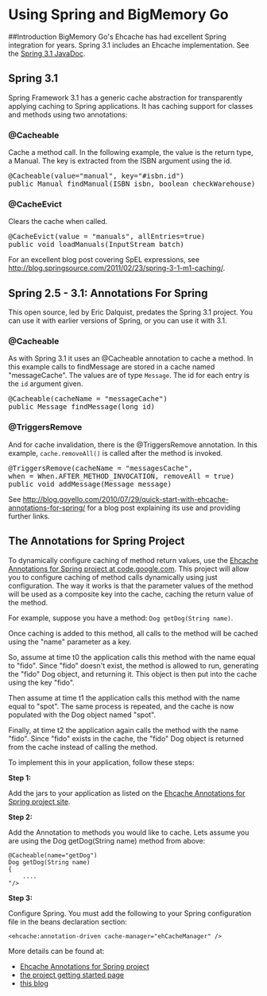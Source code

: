 ---
---
# Using Spring and BigMemory Go



##Introduction
BigMemory Go's Ehcache has had excellent Spring integration for years. Spring 3.1 includes an Ehcache implementation. See the [ Spring 3.1 JavaDoc](http://static.springsource.org/spring/docs/3.1.0.M1/javadoc-api/org/springframework/cache/ehcache/package-summary.html).

## Spring 3.1
Spring Framework 3.1 has a generic cache abstraction for transparently applying caching to Spring applications.
It has caching support for classes and methods using two annotations:

### @Cacheable
Cache a method call.
In the following example, the value is the return type, a Manual. The key is extracted from the ISBN argument using the id.

<pre>
@Cacheable(value="manual", key="#isbn.id")
public Manual findManual(ISBN isbn, boolean checkWarehouse)
</pre>

### @CacheEvict
Clears the cache when called.

<pre>
@CacheEvict(value = "manuals", allEntries=true)
public void loadManuals(InputStream batch)
</pre>

For an excellent blog post covering SpEL expressions, see <http://blog.springsource.com/2011/02/23/spring-3-1-m1-caching/>.

## Spring 2.5 - 3.1: Annotations For Spring
This open source, led by Eric Dalquist, predates the Spring 3.1 project. You can use it with earlier versions of Spring, or you
can use it with 3.1.

### @Cacheable
As with Spring 3.1 it uses an @Cacheable annotation to cache a method. In this example calls to findMessage are stored in a cache
named "messageCache". The values are of type `Message`. The id for each entry is the `id` argument given.

<pre>
@Cacheable(cacheName = "messageCache")
public Message findMessage(long id)
</pre>

### @TriggersRemove
And for cache invalidation, there is the @TriggersRemove annotation.
In this example, `cache.removeAll()` is called after the method is invoked.

<pre>
@TriggersRemove(cacheName = "messagesCache",
when = When.AFTER_METHOD_INVOCATION, removeAll = true)
public void addMessage(Message message)
</pre>

See <http://blog.goyello.com/2010/07/29/quick-start-with-ehcache-annotations-for-spring/> for a blog post explaining its use
and providing further links.


## The Annotations for Spring Project

To dynamically configure caching of method return values, use the [Ehcache Annotations for Spring project at code.google.com](http://code.google.com/p/ehcache-spring-annotations/). This project will allow you to configure caching of method calls dynamically using just configuration. The way it works is that the parameter values of the method will be used as a composite key into the cache, caching the return value of the method.

For example, suppose you have a method: `Dog getDog(String name)`.

Once caching is added to this method, all calls to the method will be cached using the "name" parameter as a key.

So, assume at time t0 the application calls this method with the name equal to "fido". Since "fido" doesn't exist, the method is allowed to run, generating the "fido" Dog object, and returning it. This object is then put into the cache using the key "fido".

Then assume at time t1 the application calls this method with the name equal to "spot". The same process is repeated, and the cache is now populated with the Dog object named "spot".

Finally, at time t2 the application again calls the method with the name "fido". Since "fido" exists in the cache, the "fido" Dog object is returned from the cache instead of calling the method.

To implement this in your application, follow these steps:

**Step 1:**

Add the jars to your application as listed on the [Ehcache Annotations for Spring project site](http://code.google.com/p/ehcache-spring-annotations).

**Step 2:**

Add the Annotation to methods you would like to cache. Lets assume you are using the Dog getDog(String name) method from above:

    @Cacheable(name="getDog")
    Dog getDog(String name)
    {
        ....
    "/>
**Step 3:**

Configure Spring. You must add the following to your Spring configuration file in the beans declaration section:

    <ehcache:annotation-driven cache-manager="ehCacheManager" />

More details can be found at:

* [Ehcache Annotations for Spring project](http://code.google.com/p/ehcache-spring-annotations)
* [the project getting started page](http://code.google.com/p/ehcache-spring-annotations/wiki/UsingCacheable)
* [this blog](http://www.jeviathon.com/2010/04/caching-java-methods-with-spring-3.html)
